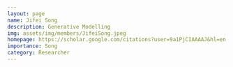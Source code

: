```yaml
---
layout: page
name: Jifei Song
description: Generative Modelling
img: assets/img/members/JifeiSong.jpeg
homepage: https://scholar.google.com/citations?user=9a1PjCIAAAAJ&hl=en
importance: Song
category: Researcher
---
```

